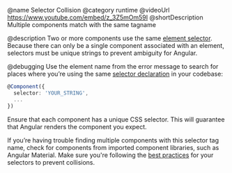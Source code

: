 @name Selector Collision 
@category runtime
@videoUrl https://www.youtube.com/embed/z_3Z5mOm59I
@shortDescription Multiple components match with the same tagname

@description
Two or more components use the same [element selector](https://angular.io/guide/component-overview#specifying-a-components-css-selector). Because there can only be a single component associated with an element, selectors must be unique strings to prevent ambiguity for Angular.

@debugging
Use the element name from the error message to search for places where you’re using the same [selector declaration](https://angular.io/guide/architecture-components) in your codebase:

```typescript
@Component({
  selector: 'YOUR_STRING',
  ...
})
```

Ensure that each component has a unique CSS selector. This will guarantee that Angular renders the component you expect.

If you’re having trouble finding multiple components with this selector tag name, check for components from imported component libraries, such as Angular Material. Make sure you're following the [best practices](https://angular.io/guide/styleguide#component-selectors) for your selectors to prevent collisions.
